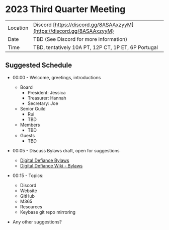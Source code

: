 # 2023 Third Quarter Meeting

|          |            |
|----------|------------|
| Location | Discord [https://discord.gg/8ASAAxzyyM](https://discord.gg/8ASAAxzyyM)|
| Date     | TBD (See Discord for more information) |
| Time     | TBD, tentatively 10A PT, 12P CT, 1P ET, 6P Portugal |

## Suggested Schedule

- 00:00 - Welcome, greetings, introductions
  - Board
    - President: Jessica
    - Treasurer: Hannah
    - Secretary: Joe
  - Senior Guild
    - Rui
    - TBD
  - Members
    - TBD
  - Guests
    - TBD

- 00:05 - Discuss Bylaws draft, open for suggestions
  - [Digital Defiance Bylaws](https://digitaldefiance.org/bylaws)
  - [Digital Defiance Wiki - Bylaws](https://github.com/Digital-Defiance/Digital-Defiance/wiki/Bylaws)

- 00:15 - Topics:
  - Discord
  - Website
  - GitHub
  - M365
  - Resources
  - Keybase git repo mirroring

- Any other suggestions?
